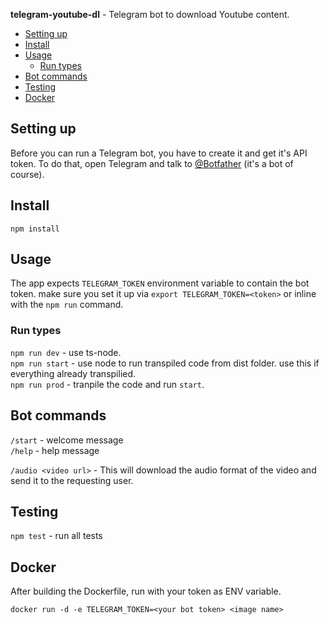 **telegram-youtube-dl** - Telegram bot to download Youtube content.

- [Setting up](#setting-up)
- [Install](#install)
- [Usage](#usage)
  - [Run types](#run-types)
- [Bot commands](#bot-commands)
- [Testing](#testing)
- [Docker](#docker)
## Setting up
Before you can run a Telegram bot, you have to create it and get it's API token. To do that, open Telegram and talk to 
[@Botfather](https://t.me/botfather) (it's a bot of course). 

## Install
`npm install`

## Usage
The app expects `TELEGRAM_TOKEN` environment variable to contain the bot token. make sure you set it up via `export TELEGRAM_TOKEN=<token>` or inline with the `npm run` command.  

### Run types
`npm run dev` - use ts-node. </br>
`npm run start` - use node to run transpiled code from dist folder. use this if everything already transpilied.</br> 
`npm run prod` - tranpile the code and run `start`.

## Bot commands
`/start` - welcome message </br>
`/help` - help message </br>

`/audio <video url>` - This will download the audio format of the video and send it to the requesting user. 

## Testing
`npm test` - run all tests </br>

## Docker
After building the Dockerfile, run with your token as ENV variable.

`docker run -d -e TELEGRAM_TOKEN=<your bot token> <image name>`